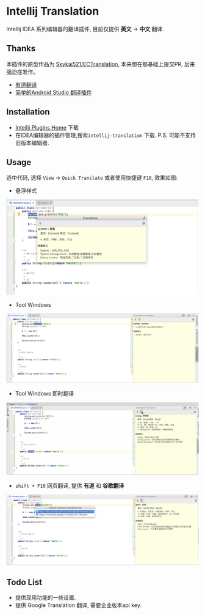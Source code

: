 # Intellij Translation

Intellij IDEA 系列编辑器的翻译插件, 目前仅提供 **英文** -> **中文** 翻译.

## Thanks

本插件的原型作品为 [Skykai521/ECTranslation](https://github.com/Skykai521/ECTranslation), 本来想在那基础上提交PR, 后来强迫症发作。

- [有道翻译](http://fanyi.youdao.com/openapi?path=data-mode)
- [简单的Android Studio 翻译插件](http://blog.csdn.net/loucyin/article/details/50983172)

## Installation

* [Intellij Plugins Home](https://plugins.jetbrains.com/plugin/8445) 下载
* 在IDEA编辑器的插件管理,搜索`intellij-translation` 下载. P.S. 可能不支持旧版本编辑器.

## Usage

选中代码, 选择 `View` -> `Quick Translate` 或者使用快捷键 `F10`, 效果如图:

* 悬浮样式

![](./img/quick-translate.png)

* Tool Windows

![](./img/quick-translate-tool-window.png)

* Tool Windows 即时翻译

![](./img/auto-update-translation.gif)

* `shift + F10` 网页翻译, 提供 **有道** 和 **谷歌翻译**

![](./img/web-external-translate.png)

## Todo List

* 提供现用功能的一些设置.
* 提供 Google Translation 翻译, 需要企业版本api key.
